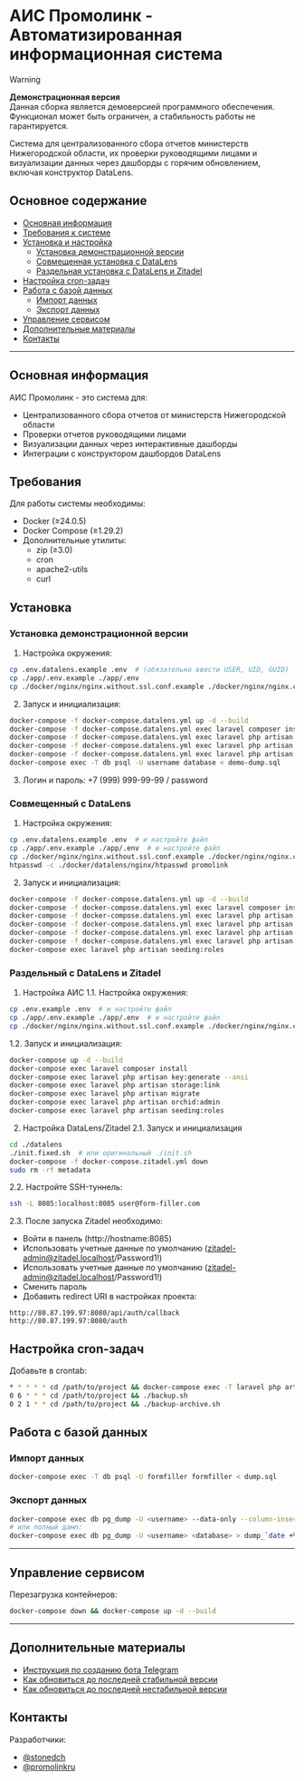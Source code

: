 # АИС Промолинк - Автоматизированная информационная система

> [!WARNING]
> **Демонстрационная версия**  
> Данная сборка является демоверсией программного обеспечения.  
> Функционал может быть ограничен, а стабильность работы не гарантируется.  

Система для централизованного сбора отчетов министерств Нижегородской области, их проверки руководящими лицами и визуализации данных через дашборды с горячим обновлением, включая конструктор DataLens.

## Основное содержание

- [Основная информация](#основная-информация)
- [Требования к системе](#требования)
- [Установка и настройка](#установка)
  - [Установка демонстрационной версии](#установка-демонстрационной-версии)
  - [Совмещенная установка с DataLens](#совмещенный-с-datalens)
  - [Раздельная установка с DataLens и Zitadel](#раздельный-с-datalens-и-zitadel)
- [Настройка cron-задач](#настройка-cron-задач)
- [Работа с базой данных](#работа-с-базой-данных)
  - [Импорт данных](#импорт-данных)
  - [Экспорт данных](#экспорт-данных)
- [Управление сервисом](#управление-сервисом)
- [Дополнительные материалы](#дополнительные-материалы)
- [Контакты](#контакты)

---

## Основная информация

АИС Промолинк - это система для:
- Централизованного сбора отчетов от министерств Нижегородской области
- Проверки отчетов руководящими лицами
- Визуализации данных через интерактивные дашборды
- Интеграции с конструктором дашбордов DataLens

## Требования

Для работы системы необходимы:
- Docker (≥24.0.5)
- Docker Compose (≥1.29.2)
- Дополнительные утилиты:
  - zip (≥3.0)
  - cron
  - apache2-utils
  - curl

## Установка

### Установка демонстрационной версии

1. Настройка окружения:
```bash
cp .env.datalens.example .env  # (обязательно ввести USER, UID, GUID)
cp ./app/.env.example ./app/.env
cp ./docker/nginx/nginx.without.ssl.conf.example ./docker/nginx/nginx.conf
```
2. Запуск и инициализация:
```bash
docker-compose -f docker-compose.datalens.yml up -d --build
docker-compose -f docker-compose.datalens.yml exec laravel composer install
docker-compose -f docker-compose.datalens.yml exec laravel php artisan key:generate --ansi
docker-compose -f docker-compose.datalens.yml exec laravel php artisan storage:link
docker-compose -f docker-compose.datalens.yml exec laravel php artisan migrate
docker-compose exec -T db psql -U username database < demo-dump.sql
```
3. Логин и пароль: +7 (999) 999-99-99 / password

### Совмещенный с DataLens

1. Настройка окружения:
```bash
cp .env.datalens.example .env  # и настройте файл
cp ./app/.env.example ./app/.env  # и настройте файл
cp ./docker/nginx/nginx.without.ssl.conf.example ./docker/nginx/nginx.conf
htpasswd -c ./docker/datalens/nginx/htpasswd promolink
```
2. Запуск и инициализация:
```bash
docker-compose -f docker-compose.datalens.yml up -d --build
docker-compose -f docker-compose.datalens.yml exec laravel composer install
docker-compose -f docker-compose.datalens.yml exec laravel php artisan key:generate --ansi
docker-compose -f docker-compose.datalens.yml exec laravel php artisan storage:link
docker-compose -f docker-compose.datalens.yml exec laravel php artisan migrate
docker-compose -f docker-compose.datalens.yml exec laravel php artisan orchid:admin
docker-compose exec laravel php artisan seeding:roles
```

### Раздельный с DataLens и Zitadel

1. Настройка АИС
1.1. Настройка окружения:
```bash
cp .env.example .env  # и настройте файл
cp ./app/.env.example ./app/.env  # и настройте файл
cp ./docker/nginx/nginx.without.ssl.conf.example ./docker/nginx/nginx.conf
```
1.2. Запуск и инициализация:
```bash
docker-compose up -d --build
docker-compose exec laravel composer install
docker-compose exec laravel php artisan key:generate --ansi
docker-compose exec laravel php artisan storage:link
docker-compose exec laravel php artisan migrate
docker-compose exec laravel php artisan orchid:admin
docker-compose exec laravel php artisan seeding:roles
```
2. Настройка DataLens/Zitadel
2.1. Запуск и инициализация
```bash
cd ./datalens
./init.fixed.sh  # или оригинальный ./init.sh
docker-compose -f docker-compose.zitadel.yml down
sudo rm -rf metadata
```
2.2. Настройте SSH-туннель:
```bash
ssh -L 8085:localhost:8085 user@form-filler.com
```
2.3. После запуска Zitadel необходимо:
  - Войти в панель (http://hostname:8085)
  - Использовать учетные данные по умолчанию (zitadel-admin@zitadel.localhost/Password1!)
  - Использовать учетные данные по умолчанию (zitadel-admin@zitadel.localhost/Password1!)
  - Сменить пароль
  - Добавить redirect URI в настройках проекта:
```text
http://80.87.199.97:8080/api/auth/callback
http://80.87.199.97:8080/auth
```

## Настройка cron-задач

Добавьте в crontab:

```bash
* * * * * cd /path/to/project && docker-compose exec -T laravel php artisan schedule:run >> /dev/null 2>&1
0 6 * * * cd /path/to/project && ./backup.sh
0 2 1 * * cd /path/to/project && ./backup-archive.sh
```

## Работа с базой данных

### Импорт данных

```bash
docker-compose exec -T db psql -U formfiller formfiller < dump.sql
```

### Экспорт данных

```bash
docker-compose exec db pg_dump -U <username> --data-only --column-inserts --exclude-table-data='public.migrations' <database> > dump_`date +%Y-%m-%d"_"%H_%M_%S`.sql
# или полный дамп:
docker-compose exec db pg_dump -U <username> <database> > dump_`date +%Y-%m-%d"_"%H_%M_%S`.sql
```

---

## Управление сервисом

Перезагрузка контейнеров:


```bash
docker-compose down && docker-compose up -d --build
```

---

## Дополнительные материалы

- [Инструкция по созданию бота Telegram](/readmy/HOW_TO_CREATE_TG_BOT.md)
- [Как обновиться до последней стабильной версии](/readmy/HOW_UPDATE_TO_LATEST_STABILITY_VERSION.md)
- [Как обновиться до последней нестабильной версии](/readmy//HOW_UPDATE_TO_LATEST_UNSTABILITY_VERSION.md)

## Контакты

Разработчики:

- [@stonedch](https://github.com/stonedch)
- [@promolinkru](https://github.com/promolinkru)

